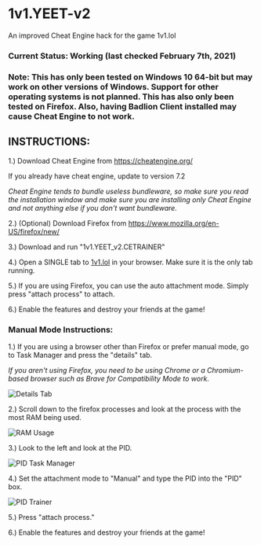 # 1v1.YEET-v2
An improved Cheat Engine hack for the game 1v1.lol 

### Current Status: Working (last checked February 7th, 2021)

### Note: This has only been tested on Windows 10 64-bit but may work on other versions of Windows. Support for other operating systems is not planned. This has also only been tested on Firefox. Also, having Badlion Client installed may cause Cheat Engine to not work. 

## INSTRUCTIONS: 

1.) Download Cheat Engine from https://cheatengine.org/ 

If you already have cheat engine, update to version 7.2 

*Cheat Engine tends to bundle useless bundleware, so make sure you read the installation window and make sure you are installing only Cheat Engine and not anything else if you don't want bundleware.*

2.) (Optional) Download Firefox from https://www.mozilla.org/en-US/firefox/new/ 

3.) Download and run "1v1.YEET_v2.CETRAINER" 

4.) Open a SINGLE tab to [1v1.lol](https://1v1.lol) in your browser. Make sure it is the only tab running. 

5.) If you are using Firefox, you can use the auto attachment mode. Simply press "attach process" to attach. 

6.) Enable the features and destroy your friends at the game! 

### Manual Mode Instructions: 

1.) If you are using a browser other than Firefox or prefer manual mode, go to Task Manager and press the "details" tab. 

*If you aren't using Firefox, you need to be using Chrome or a Chromium-based browser such as Brave for Compatibility Mode to work.* 

![Details Tab](https://cdn.discordapp.com/attachments/693548483130556610/748647199398952990/detailstab.PNG)

2.) Scroll down to the firefox processes and look at the process with the most RAM being used. 

![RAM Usage](https://cdn.discordapp.com/attachments/693548483130556610/748647870269358120/ramusage.PNG)

3.) Look to the left and look at the PID. 

![PID Task Manager](https://cdn.discordapp.com/attachments/693548483130556610/748647871355813939/pidtaskmgr.PNG)

4.) Set the attachment mode to "Manual" and type the PID into the "PID" box. 

![PID Trainer](https://cdn.discordapp.com/attachments/768685505406697482/808161753463521280/cheatengine-x86_64-SSE4-AVX2_RsMzTnRNyM.png)

5.) Press "attach process." 

6.) Enable the features and destroy your friends at the game! 
